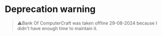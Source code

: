 # Deprecation warning
> ⚠️Bank Of ComputerCraft was taken offline 29-08-2024 because I didn't have enough time to maintain it.
